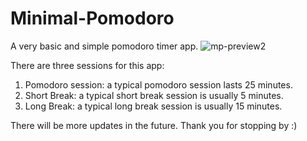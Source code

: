# Minimal-Pomodoro
A very basic and simple pomodoro timer app.
![mp-preview2](https://user-images.githubusercontent.com/57853247/111404621-69da3000-8712-11eb-88b6-d12d586d6b97.png)


There are three sessions for this app:
1. Pomodoro session: a typical pomodoro session lasts 25 minutes.
2. Short Break: a typical short break session is usually 5 minutes.
3. Long Break: a typical long break session is usually 15 minutes.

There will be more updates in the future.
Thank you for stopping by :)
